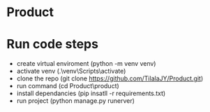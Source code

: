 # Product

# Run code steps
 - create virtual enviroment (python -m venv venv)
 - activate venv (.\venv\Scripts\activate)
 - clone the repo (git clone https://github.com/TilalaJY/Product.git)
 - run command (cd Product\product)
 - install dependancies (pip insatll -r requirements.txt)
 - run project (python manage.py runerver)
